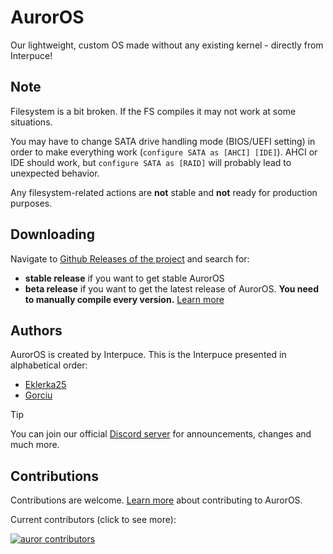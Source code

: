 # AurorOS

Our lightweight, custom OS made without any existing kernel - directly from Interpuce!

## Note

Filesystem is a bit broken. If the FS compiles it may not work at some situations.

You may have to change SATA drive handling mode (BIOS/UEFI setting) in order to make everything work (`configure SATA as [AHCI] [IDE]`). AHCI or IDE should work, but `configure SATA as [RAID]` will probably lead to unexpected behavior.

Any filesystem-related actions are **not** stable and **not** ready for production purposes.

## Downloading

Navigate to [Github Releases of the project](https://github.com/Interpuce/AurorOS/releases) and search for:
- **stable release** if you want to get stable AurorOS
- **beta release** if you want to get the latest release of AurorOS. __You need to manually compile every version.__ [Learn more](https://github.com/Interpuce/AurorOS/blob/main/CONTRIBUTING.md)

## Authors

AurorOS is created by Interpuce. This is the Interpuce presented in alphabetical order:

- [Eklerka25](https://github.com/Eklerka25)
- [Gorciu](https://github.com/gorciu-official)

> [!TIP]
> You can join our official [Discord server](https://dsc.gg/Auror-OS) for announcements, changes and much more.

## Contributions

Contributions are welcome. [Learn more](https://github.com/Interpuce/AurorOS/blob/main/CONTRIBUTING.md) about contributing to AurorOS.

Current contributors (click to see more):

[![auror contributors](https://contrib.rocks/image?repo=Interpuce/AurorOS)](https://github.com/Interpuce/AurorOS/graphs/contributors)